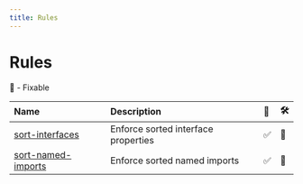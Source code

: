 ```yaml
---
title: Rules
---
```


# Rules

🔧 - Fixable

| Name                                            | Description                         | 💼  | 🛠   |
| :---------------------------------------------- | :---------------------------------- | :-- | :-- |
| [sort-interfaces](/rules/sort-interfaces)       | Enforce sorted interface properties | ✅  | 🔧  |
| [sort-named-imports](/rules/sort-named-imports) | Enforce sorted named imports        | ✅  | 🔧  |
